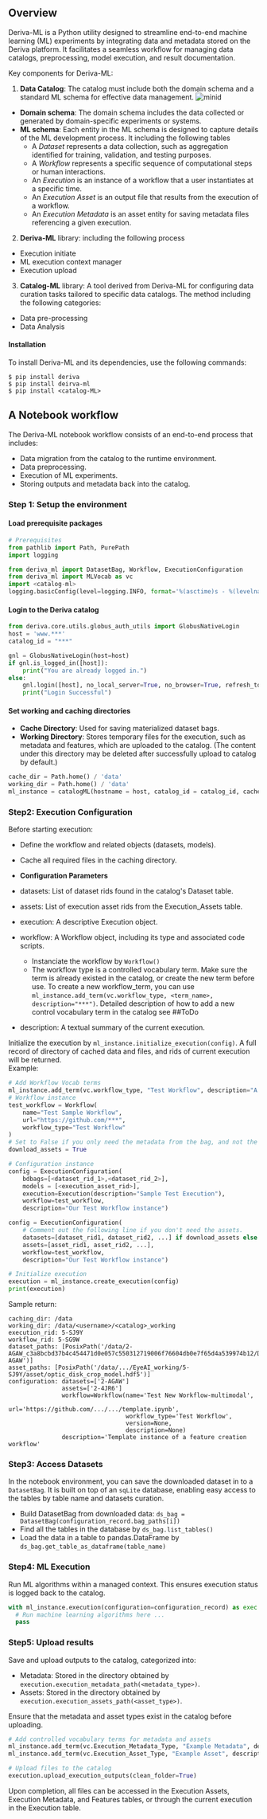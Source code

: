 ## Overview
Deriva-ML is a Python utility designed to streamline end-to-end machine learning (ML) experiments by integrating data 
and metadata stored on the Deriva platform. It facilitates a seamless workflow for managing data catalogs, preprocessing, 
model execution, and result documentation.

Key components for Deriva-ML:
1. **Data Catalog**: The catalog must include both the domain schema and a standard ML schema for effective data management.
  ![minid](instruction_image/ERD.png)
  - **Domain schema**: The domain schema includes the data collected or generated by domain-specific experiments or systems.
  - **ML schema**: Each entity in the ML schema is designed to capture details of the ML development process. It including the following tables
    - A *Dataset* represents a data collection, such as aggregation identified for training, validation, and testing purposes.
    - A *Workflow* represents a specific sequence of computational steps or human interactions.
    - An *Execution* is an instance of a workflow that a user instantiates at a specific time. 
    - An *Execution Asset* is an output file that results from the execution of a workflow.
    - An *Execution Metadata* is an asset entity for saving metadata files referencing a given execution.
2. **Deriva-ML** library: including the following process
  - Execution initiate
  - ML execution context manager
  - Execution upload
3. **Catalog-ML** library: A tool derived from Deriva-ML for configuring data curation tasks tailored to specific data catalogs.
The method including the following categories:
  - Data pre-processing
  - Data Analysis 

#### Installation
To install Deriva-ML and its dependencies, use the following commands:
```
$ pip install deriva
$ pip install deirva-ml 
$ pip install <catalog-ML>
```

## A Notebook workflow
The Deriva-ML notebook workflow consists of an end-to-end process that includes:
- Data migration from the catalog to the runtime environment. 
- Data preprocessing. 
- Execution of ML experiments. 
- Storing outputs and metadata back into the catalog.

### Step 1: Setup the environment
#### Load prerequisite packages
```python
# Prerequisites
from pathlib import Path, PurePath
import logging

from deriva_ml import DatasetBag, Workflow, ExecutionConfiguration
from deriva_ml import MLVocab as vc
import <catalog-ml>
logging.basicConfig(level=logging.INFO, format='%(asctime)s - %(levelname)s - %(message)s', force=True)
```
#### Login to the Deriva catalog
```python
from deriva.core.utils.globus_auth_utils import GlobusNativeLogin
host = 'www.***'
catalog_id = "***"

gnl = GlobusNativeLogin(host=host)
if gnl.is_logged_in([host]):
    print("You are already logged in.")
else:
    gnl.login([host], no_local_server=True, no_browser=True, refresh_tokens=True, update_bdbag_keychain=True)
    print("Login Successful")
```

#### Set working and caching directories
- **Cache Directory**: Used for saving materialized dataset bags. 
- **Working Directory**: Stores temporary files for the execution, such as metadata and features, which are uploaded to the catalog.
  (The content under this directory may be deleted after successfully upload to catalog by default.)
```python
cache_dir = Path.home() / 'data'
working_dir = Path.home() / 'data'
ml_instance = catalogML(hostname = host, catalog_id = catalog_id, cache_dir= cache_dir, working_dir=working_dir)
```

### Step2: Execution Configuration
Before starting execution:
- Define the workflow and related objects (datasets, models).
- Cache all required files in the caching directory.

- **Configuration Parameters**
- datasets: List of dataset rids found in the catalog's Dataset table.
- assets: List of execution asset rids from the Execution_Assets table.
- execution: A descriptive Execution object.
- workflow: A Workflow object, including its type and associated code scripts.
  - Instanciate the workflow by `Workflow()`
  - The workflow type is a controlled vocabulary term. Make sure the term is already existed in the catalog, 
  or create the new term before use. To create a new workflow_term, you can use 
  `ml_instance.add_term(vc.workflow_type, <term_name>, description="***")`. Detailed description of how to add a new control
  vocabulary term in the catalog see ##ToDo
- description: A textual summary of the current execution.

Initialize the execution by `ml_instance.initialize_execution(config)`.
A full record of directory of cached data and files, and rids of current execution will be returned.\
Example:
```python
# Add Workflow Vocab terms
ml_instance.add_term(vc.workflow_type, "Test Workflow", description="A test Workflow for new DM")
# Workflow instance
test_workflow = Workflow(
    name="Test Sample Workflow",
    url="https://github.com/***",
    workflow_type="Test Workflow"
)
# Set to False if you only need the metadata from the bag, and not the assets.
download_assets = True

# Configuration instance
config = ExecutionConfiguration(
    bdbags=[<dataset_rid_1>,<dataset_rid_2>],
    models = [<execution_asset_rid>],
    execution=Execution(description="Sample Test Execution"),
    workflow=test_workflow,
    description="Our Test Workflow instance")

config = ExecutionConfiguration(
    # Comment out the following line if you don't need the assets.
    datasets=[dataset_rid1, dataset_rid2, ...] if download_assets else [],
    assets=[asset_rid1, asset_rid2, ...],
    workflow=test_workflow,
    description="Our Test Workflow instance")

# Initialize execution
execution = ml_instance.create_execution(config)
print(execution)
```

Sample return:
```
caching_dir: /data
working_dir: /data/<username>/<catalog>_working
execution_rid: 5-SJ9Y
workflow_rid: 5-SG9W
dataset_paths: [PosixPath('/data/2-AGAW_c3a8bcbd37b4c454471d0e057c550312719006f76604db0e7f65d4a539974b12/Dataset_2-AGAW')]
asset_paths: [PosixPath('/data/.../EyeAI_working/5-SJ9Y/asset/optic_disk_crop_model.hdf5')]
configuration: datasets=['2-AGAW'] 
               assets=['2-4JR6'] 
               workflow=Workflow(name='Test New Workflow-multimodal', 
                                 url='https://github.com/.../.../template.ipynb', 
                                 workflow_type='Test Workflow', 
                                 version=None, 
                                 description=None) 
               description='Template instance of a feature creation workflow'
```
### Step3: Access Datasets
In the notebook environment, you can save the downloaded dataset in to a `DatasetBag`.
It is built on top of an `sqLite` database, enabling easy access to the tables by table name and datasets curation.
- Build DatasetBag from downloaded data: `ds_bag = DatasetBag(configuration_record.bag_paths[i])`
- Find all the tables in the database by `ds_bag.list_tables()`
- Load the data in a table to pandas.DataFrame by `ds_bag.get_table_as_dataframe(table_name)`

### Step4: ML Execution
Run ML algorithms within a managed context. This ensures execution status is logged back to the catalog.
```python
with ml_instance.execution(configuration=configuration_record) as exec:
  # Run machine learning algorithms here ...
  pass
```

### Step5: Upload results
Save and upload outputs to the catalog, categorized into:

- Metadata: Stored in the directory obtained by `execution.execution_metadata_path(<metadata_type>)`.
- Assets: Stored in the directory obtained by `execution.execution_assets_path(<asset_type>)`.

Ensure that the metadata and asset types exist in the catalog before uploading.
```python
# Add controlled vocabulary terms for metadata and assets
ml_instance.add_term(vc.Execution_Metadata_Type, "Example Metadata", description="Metadata description")
ml_instance.add_term(vc.Execution_Asset_Type, "Example Asset", description="Asset description")

# Upload files to the catalog
execution.upload_execution_outputs(clean_folder=True)
```

Upon completion, all files can be accessed in the Execution Assets, Execution Metadata, and Features tables, 
or through the current execution in the Execution table.






